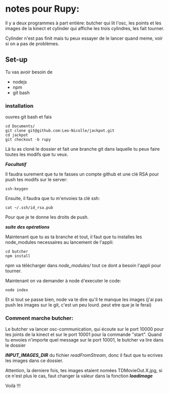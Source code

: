 # notes pour Rupy:

Il y a deux programmes à part entière: butcher qui lit l'osc, les points et les images de la kinect et cylinder qui affiche les trois cylindres, les fait tourner.

Cylinder n'est pas finit mais tu peux essayer  de le lancer quand meme, voir si on a pas de problèmes.

## Set-up
Tu vas avoir besoin de

- nodejs
- npm
- git bash

### installation

ouvres git bash et fais

```
cd Documents/
git clone git@github.com:Leo-Nicolle/jackpot.git
cd jackpot
git checkout -b rupy
```
Là tu as cloné le dossier et fait une branche git dans laquelle tu peux faire toutes les modifs que tu veux.

***Facultatif***

Il faudra surement que tu te fasses un compte github et une clé RSA pour push tes modifs sur le server:
```
ssh-keygen
```
Ensuite, il faudra que tu m'envoies ta clé ssh:
```
cat ~/.ssh/id_rsa.pub
```
Pour que je te donne les droits de push.

***suite des opérations***

Maintenant que tu as ta branche et tout, il faut que tu installes les node_modules necessaires au lancement de l'appli:
```
cd butcher
npm install
```

npm va télécharger dans *node_modules/* tout ce dont a besoin l'appli pour tourner.

Maintenant on va demander à node d'executer le code:

```
node index
```

Et si tout se passe bien, node va te dire qu'il te manque les images (j'ai pas push les images sur le git, c'est un peu lourd. peut etre que je le ferai)



### Comment marche butcher:

Le butcher va lancer osc-communication, qui écoute sur le port 10000 pour les joints de la kinect et sur le port 10001 pour la commande "start".
Quand tu envoies n'importe quel message sur le port 10001, le butcher va lire dans le dossier

***INPUT_IMAGES_DIR*** du fichier *readFromStream*, donc il faut que tu ecrives les images dans ce dossier.

Attention, la derniere fois, tes images etaient nomées TDMovieOut.X.jpg, si ce n'est plus le cas, faut changer la valeur dans la fonction ***loadimage***


Voilà !!!
